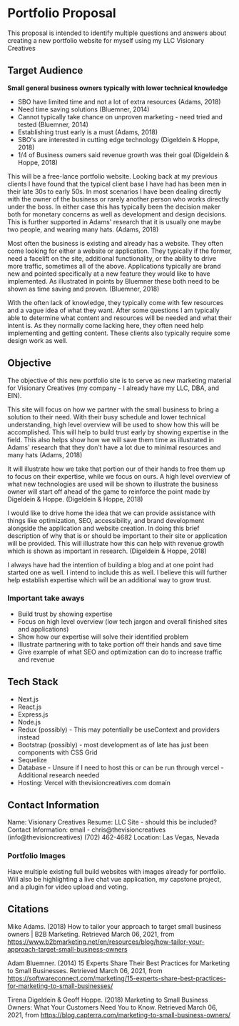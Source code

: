 # Portfolio Proposal

This proposal is intended to identify multiple questions and answers about creating a new portfolio website for myself using my LLC Visionary Creatives

## Target Audience

<b>Small general business owners typically with lower technical knowledge</b>

- SBO have limited time and not a lot of extra resources (Adams, 2018)
- Need time saving solutions (Bluemner, 2014)
- Cannot typically take chance on unproven marketing - need tried and tested (Bluemner, 2014)
- Establishing trust early is a must (Adams, 2018)
- SBO's are interested in cutting edge technology (Digeldein & Hoppe, 2018)
- 1/4 of Business owners said revenue growth was their goal (Digeldein & Hoppe, 2018)

This will be a free-lance portfolio website. Looking back at my previous clients I have found that the typical client base I have had has been men in their late 30s to early 50s. In most scenarios I have been dealing directly with the owner of the business or rarely another person who works directly under the boss. In either case this has typically been the decision maker both for monetary concerns as well as development and design decisions. This is further supported in Adams' research that it is usually one maybe two people, and wearing many hats. (Adams, 2018)

Most often the business is existing and already has a website. They often come looking for either a website or application. They typically if the former, need a facelift on the site, additional functionality, or the ability to drive more traffic, sometimes all of the above. Applications typically are brand new and pointed specifically at a new feature they would like to have implemented. As illustrated in points by Bluemner these both need to be shown as time saving and proven. (Bluemner, 2018)

With the often lack of knowledge, they typically come with few resources and a vague idea of what they want. After some questions I am typically able to determine what content and resources will be needed and what their intent is. As they normally come lacking here, they often need help implementing and getting content. These clients also typically require some design work as well.

## Objective

The objective of this new portfolio site is to serve as new marketing material for Visionary Creatives (my company - I already have my LLC, DBA, and EIN).

This site will focus on how we partner with the small business to bring a solution to their need. With their busy schedule and lower technical understanding, high level overview will be used to show how this will be accomplished. This will help to build trust early by showing expertise in the field. This also helps show how we will save them time as illustrated in Adams' research that they don't have a lot due to minimal resources and many hats (Adams, 2018)

It will illustrate how we take that portion our of their hands to free them up to focus on their expertise, while we focus on ours. A high level overview of what new technologies are used will be shown to illustrate the business owner will start off ahead of the game to reinforce the point made by Digeldein & Hoppe. (Digeldein & Hoppe, 2018)

I would like to drive home the idea that we can provide assistance with things like optimization, SEO, accessibility, and brand development alongside the application and website creation. In doing this brief description of why that is or should be important to their site or application will be provided. This will illustrate how this can help with revenue growth which is shown as important in research. (Digeldein & Hoppe, 2018)

I always have had the intention of building a blog and at one point had started one as well. I intend to include this as well. I believe this will further help establish expertise which will be an additional way to grow trust.

### Important take aways

- Build trust by showing expertise
- Focus on high level overview (low tech jargon and overall finished sites and applications)
- Show how our expertise will solve their identified problem
- Illustrate partnering with to take portion off their hands and save time
- Give example of what SEO and optimization can do to increase traffic and revenue

## Tech Stack

- Next.js
- React.js
- Express.js
- Node.js
- Redux (possibly) - This may potentially be useContext and providers instead
- Bootstrap (possibly) - most development as of late has just been components with CSS Grid
- Sequelize
- Database - Unsure if I need to host this or can be run through vercel - Additional research needed
- Hosting: Vercel with thevisioncreatives.com domain

## Contact Information

Name: Visionary Creatives
Resume: LLC Site - should this be included?
Contact Information: email - chris@thevisioncreatives (info@thevisioncreatives) (702) 462-4682
Location: Las Vegas, Nevada

### Portfolio Images

Have multiple existing full build websites with images already for portfolio. Will also be highlighting a live chat vue application, my capstone project, and a plugin for video upload and voting.

## Citations

Mike Adams. (2018) How to tailor your approach to target small business owners | B2B Marketing. Retrieved March 06, 2021, from https://www.b2bmarketing.net/en/resources/blog/how-tailor-your-approach-target-small-business-owners

Adam Bluemner. (2014) 15 Experts Share Their Best Practices for Marketing to Small Businesses. Retrieved March 06, 2021, from https://softwareconnect.com/marketing/15-experts-share-best-practices-for-marketing-to-small-businesses/

Tirena Digeldein & Geoff Hoppe. (2018) Marketing to Small Business Owners: What Your Customers Need You to Know. Retrieved March 06, 2021, from https://blog.capterra.com/marketing-to-small-business-owners/
